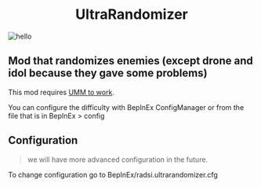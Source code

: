 <h1 align="center">
UltraRandomizer
</h1>

![hello](https://github.com/radsi/Ultrakill-Randomizer/Actions/Workflows/dotnet.yml/badge.svg)

## Mod that randomizes enemies (except drone and idol because they gave some problems)
This mod requires [UMM to work](https://github.com/Temperz87/ultra-mod-manager/tags).

You can configure the difficulty with BepInEx ConfigManager or from the file that is in BepInEx > config

## Configuration
> we will have more advanced configuration in the future.

To change configuration go to BepInEx/radsi.ultrarandomizer.cfg
